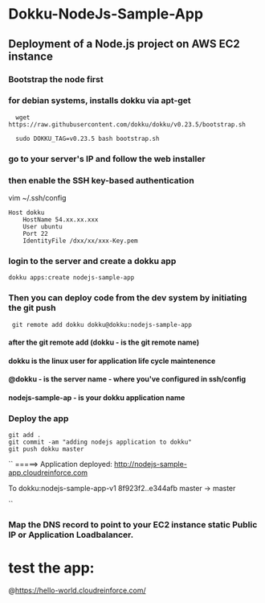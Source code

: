 # Dokku-NodeJs-Sample-App
## Deployment of a Node.js project on AWS EC2 instance

### Bootstrap the node first
### for debian systems, installs dokku via apt-get
```
  wget https://raw.githubusercontent.com/dokku/dokku/v0.23.5/bootstrap.sh

  sudo DOKKU_TAG=v0.23.5 bash bootstrap.sh
```
 ### go to your server's IP and follow the web installer

### then enable the SSH key-based authentication
vim ~/.ssh/config
```
Host dokku
    HostName 54.xx.xx.xxx
    User ubuntu
    Port 22
    IdentityFile /dxx/xx/xxx-Key.pem
```
### login to the server and create a dokku app
```
dokku apps:create nodejs-sample-app

```

### Then you can deploy code from the dev system by initiating the git push
```
 git remote add dokku dokku@dokku:nodejs-sample-app

```
 #### after the git remote add (dokku - is the git remote name)
 #### dokku is the linux user for application life cycle maintenence
 #### @dokku - is the server name - where you've configured in ssh/config
 #### nodejs-sample-ap - is your dokku application name 
 
### Deploy the app
 ```
 git add .
 git commit -am "adding nodejs application to dokku"
 git push dokku master
 ```
 ``
=====> Application deployed:
       http://nodejs-sample-app.cloudreinforce.com

To dokku:nodejs-sample-app-v1
   8f923f2..e344afb  master -> master
   
``
### Map the DNS record to point to your EC2 instance static Public IP or Application Loadbalancer.

# test the app:
   @https://hello-world.cloudreinforce.com/
